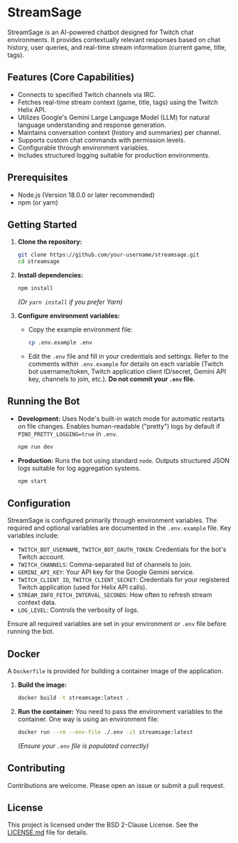 # StreamSage

StreamSage is an AI-powered chatbot designed for Twitch chat environments. It provides contextually relevant responses based on chat history, user queries, and real-time stream information (current game, title, tags).

## Features (Core Capabilities)

*   Connects to specified Twitch channels via IRC.
*   Fetches real-time stream context (game, title, tags) using the Twitch Helix API.
*   Utilizes Google's Gemini Large Language Model (LLM) for natural language understanding and response generation.
*   Maintains conversation context (history and summaries) per channel.
*   Supports custom chat commands with permission levels.
*   Configurable through environment variables.
*   Includes structured logging suitable for production environments.

## Prerequisites

*   Node.js (Version 18.0.0 or later recommended)
*   npm (or yarn)

## Getting Started

1.  **Clone the repository:**
    ```bash
    git clone https://github.com/your-username/streamsage.git
    cd streamsage
    ```

2.  **Install dependencies:**
    ```bash
    npm install
    ```
    *(Or `yarn install` if you prefer Yarn)*

3.  **Configure environment variables:**
    *   Copy the example environment file:
        ```bash
        cp .env.example .env
        ```
    *   Edit the `.env` file and fill in your credentials and settings. Refer to the comments within `.env.example` for details on each variable (Twitch bot username/token, Twitch application client ID/secret, Gemini API key, channels to join, etc.). **Do not commit your `.env` file.**

## Running the Bot

*   **Development:**
    Uses Node's built-in watch mode for automatic restarts on file changes. Enables human-readable ("pretty") logs by default if `PINO_PRETTY_LOGGING=true` in `.env`.
    ```bash
    npm run dev
    ```

*   **Production:**
    Runs the bot using standard `node`. Outputs structured JSON logs suitable for log aggregation systems.
    ```bash
    npm start
    ```

## Configuration

StreamSage is configured primarily through environment variables. The required and optional variables are documented in the `.env.example` file. Key variables include:

*   `TWITCH_BOT_USERNAME`, `TWITCH_BOT_OAUTH_TOKEN`: Credentials for the bot's Twitch account.
*   `TWITCH_CHANNELS`: Comma-separated list of channels to join.
*   `GEMINI_API_KEY`: Your API key for the Google Gemini service.
*   `TWITCH_CLIENT_ID`, `TWITCH_CLIENT_SECRET`: Credentials for your registered Twitch application (used for Helix API calls).
*   `STREAM_INFO_FETCH_INTERVAL_SECONDS`: How often to refresh stream context data.
*   `LOG_LEVEL`: Controls the verbosity of logs.

Ensure all required variables are set in your environment or `.env` file before running the bot.

## Docker

A `Dockerfile` is provided for building a container image of the application.

1.  **Build the image:**
    ```bash
    docker build -t streamsage:latest .
    ```

2.  **Run the container:**
    You need to pass the environment variables to the container. One way is using an environment file:
    ```bash
    docker run --rm --env-file ./.env -it streamsage:latest
    ```
    *(Ensure your `.env` file is populated correctly)*

## Contributing

Contributions are welcome. Please open an issue or submit a pull request.

## License

This project is licensed under the BSD 2-Clause License. See the [LICENSE.md](LICENSE.md) file for details.